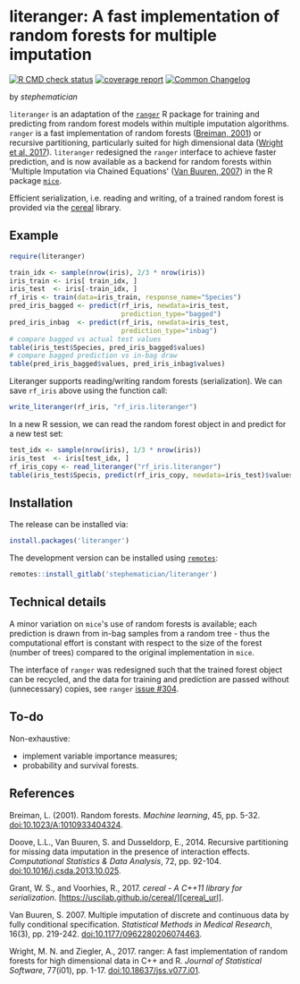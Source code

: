 literanger: A fast implementation of random forests for multiple imputation
===========================================================================

[![R CMD check status](https://gitlab.com/stephematician/literanger/badges/main/pipeline.svg?job=check_r_package-job-bash&key_text=R+CMD+Check&key_width=90)](https://gitlab.com/stephematician/literanger/-/commits/main)
[![coverage report](https://gitlab.com/stephematician/literanger/badges/main/coverage.svg)](https://gitlab.com/stephematician/literanger/-/commits/main)
[![Common Changelog](https://common-changelog.org/badge.svg)](https://common-changelog.org)

by _stephematician_

`literanger` is an adaptation of the [`ranger`][ranger_cran] R package for
training and predicting from random forest models within multiple imputation
algorithms. `ranger` is a fast implementation of random forests
([Breiman, 2001][breiman2001_doi]) or recursive partitioning, particularly
suited for high dimensional data ([Wright et al, 2017][wright2017_doi]).
`literanger` redesigned the `ranger` interface to achieve faster prediction, and
is now available as a backend for random forests within 'Multiple Imputation
via Chained Equations' ([Van Buuren, 2007][vanbuuren2007_doi]) in the
R package [`mice`][mice_cran].

Efficient serialization, i.e. reading and writing, of a trained random forest is
provided via the [cereal][cereal_url] library.

<!-- A multiple imputation algorithm using this package is under development: called
[`mimputest`][mimputest_gitlab].
-->

[cereal_url]: https://uscilab.github.io/cereal/
[mice_cran]: https://cran.r-project.org/package=mice
[ranger_cran]: https://cran.r-project.org/package=ranger
[mimputest_gitlab]: https://gitlab.com/stephematician/mimputest


## Example

```r
require(literanger)

train_idx <- sample(nrow(iris), 2/3 * nrow(iris))
iris_train <- iris[ train_idx, ]
iris_test  <- iris[-train_idx, ]
rf_iris <- train(data=iris_train, response_name="Species")
pred_iris_bagged <- predict(rf_iris, newdata=iris_test,
                            prediction_type="bagged")
pred_iris_inbag  <- predict(rf_iris, newdata=iris_test,
                            prediction_type="inbag")
# compare bagged vs actual test values
table(iris_test$Species, pred_iris_bagged$values)
# compare bagged prediction vs in-bag draw
table(pred_iris_bagged$values, pred_iris_inbag$values)
```

Literanger supports reading/writing random forests (serialization). We can
save `rf_iris` above using the function call:

```r
write_literanger(rf_iris, "rf_iris.literanger")
```

In a new R session, we can read the random forest object in and predict for
a new test set:

```r
test_idx <- sample(nrow(iris), 1/3 * nrow(iris))
iris_test  <- iris[test_idx, ]
rf_iris_copy <- read_literanger("rf_iris.literanger")
table(iris_test$Specis, predict(rf_iris_copy, newdata=iris_test)$values)
```


## Installation

The release can be installed via:

```r
install.packages('literanger')
```

The development version can be installed using [`remotes`][remotes_cran]:

```r
remotes::install_gitlab('stephematician/literanger')
```

[literanger_cran]: https://cran.r-project.org/package=literanger
[remotes_cran]: https://cran.r-project.org/package=remotes


## Technical details

A minor variation on `mice`'s use of random forests is available; each
prediction is drawn from in-bag samples from a random tree - thus the
computational effort is constant with respect to the size of the forest (number
of trees) compared to the original implementation in `mice`.

The interface of `ranger` was redesigned such that the trained forest
object can be recycled, and the data for training and prediction are passed
without (unnecessary) copies, see `ranger`
[issue #304](https://github.com/imbs-hl/ranger/issues/304).


## To-do

Non-exhaustive:

-   implement variable importance measures;
-   probability and survival forests.


## References

Breiman, L. (2001). Random forests. _Machine learning_, 45, pp. 5-32.
[doi:10.1023/A:1010933404324](https://doi.org/10.1023/A:1010933404324).

Doove, L.L., Van Buuren, S. and Dusseldorp, E., 2014. Recursive partitioning for
missing data imputation in the presence of interaction effects. _Computational
Statistics & Data Analysis_, 72, pp. 92-104.
[doi:10.1016/j.csda.2013.10.025](https://doi.org/10.1016/j.csda.2013.10.025).

Grant, W. S., and Voorhies, R., 2017. _cereal - A C++11 library for
serialization_. [https://uscilab.github.io/cereal/][cereal_url].

Van Buuren, S. 2007. Multiple imputation of discrete and continuous  data by
fully conditional specification. _Statistical Methods in Medical Research_,
16(3), pp. 219-242.
[doi:10.1177/0962280206074463](https://doi.org/10.1177/0962280206074463).

Wright, M. N. and Ziegler, A., 2017. ranger: A fast implementation of random
forests for high dimensional data in C++ and R. _Journal of Statistical
Software_, 77(i01), pp. 1-17.
[doi:10.18637/jss.v077.i01](https://doi.org/10.18637/jss.v077.i01).

[breiman2001_doi]: https://doi.org/10.1023/A:1010933404324
[doove2014_doi]: https://doi.org/10.1016/j.csda.2013.10.025
[vanbuuren2007_doi]: https://doi.org/10.1177/0962280206074463
[wright2017_doi]: https://doi.org/10.18637/jss.v077.i01

